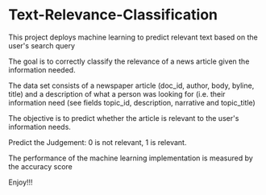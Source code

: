 # Text-Relevance-Classification
This project deploys machine learning to predict relevant text based on the user's search query

The goal is to correctly classify the relevance of a news article given the information needed.

The data set consists of a newspaper article (doc_id, author, body, byline, title) and a description of what a person was looking for (i.e. their information need (see fields topic_id, description, narrative and topic_title)

The objective is to predict whether the article is relevant to the user's information needs.

Predict the Judgement: 0 is not relevant, 1 is relevant.

The performance of the machine learning implementation is measured by the accuracy score

Enjoy!!!
